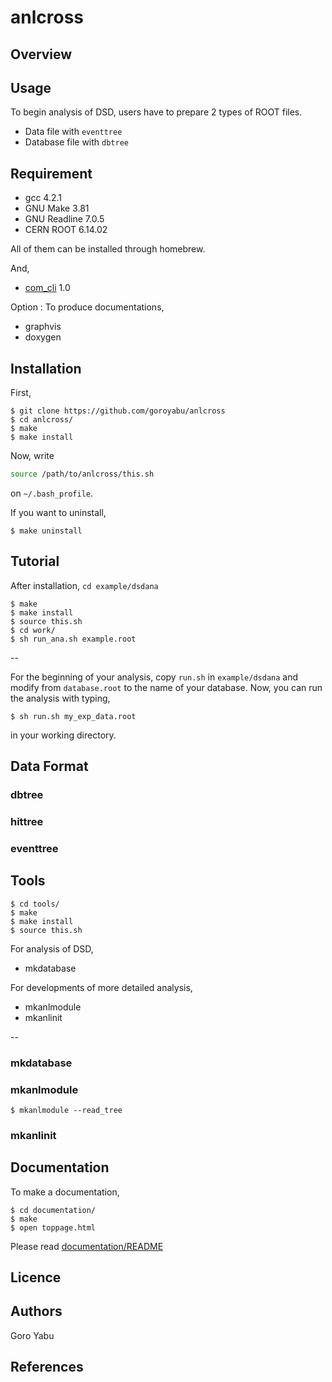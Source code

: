 # anlcross

## Overview

## Usage 

To begin analysis of DSD, users have to prepare 2 types of ROOT files.

- Data file with `eventtree`
- Database file with `dbtree`
 
## Requirement

- gcc 4.2.1
- GNU Make 3.81
- GNU Readline 7.0.5
- CERN ROOT 6.14.02

All of them can be installed through homebrew.

And, 

- [com_cli](https://github.com/goroyabu/com_cli) 1.0

Option : To produce documentations, 

- graphvis
- doxygen

## Installation

First, 

```
$ git clone https://github.com/goroyabu/anlcross
$ cd anlcross/
$ make 
$ make install
```

Now, write 

```bash
source /path/to/anlcross/this.sh
``` 
on `~/.bash_profile`.

If you want to uninstall, 

```
$ make uninstall
```


 
## Tutorial

After installation, `cd example/dsdana`

```
$ make
$ make install
$ source this.sh
$ cd work/
$ sh run_ana.sh example.root
```
--

For the beginning of your analysis, copy `run.sh` in `example/dsdana` and modify from `database.root` to the name of your database. 
Now, you can run the analysis with typing,

```
$ sh run.sh my_exp_data.root
``` 

in your working directory.

## Data Format

### dbtree

### hittree

### eventtree

## Tools

```
$ cd tools/
$ make
$ make install
$ source this.sh
```

For analysis of DSD, 

- mkdatabase

For developments of more detailed analysis,

- mkanlmodule
- mkanlinit

--

### mkdatabase

### mkanlmodule

```
$ mkanlmodule --read_tree 
```



### mkanlinit


## Documentation
To make a documentation, 

```
$ cd documentation/
$ make
$ open toppage.html
```

Please read [documentation/README](documentation/README.md)

## Licence


## Authors
Goro Yabu 

## References
